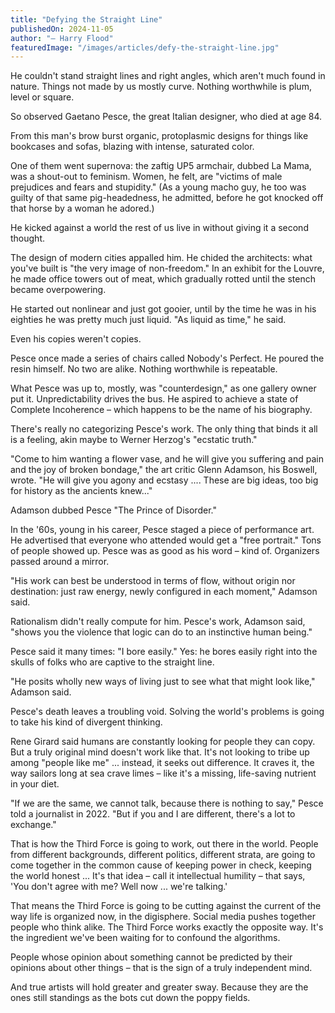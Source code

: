 ```yaml
---
title: "Defying the Straight Line"
publishedOn: 2024-11-05
author: "– Harry Flood"
featuredImage: "/images/articles/defy-the-straight-line.jpg"
---
```


He couldn't stand straight lines and right angles, which aren't much found in nature. Things not made by us mostly curve. Nothing worthwhile is plum, level or square.

So observed Gaetano Pesce, the great Italian designer, who died at age 84.

From this man's brow burst organic, protoplasmic designs for things like bookcases and sofas, blazing with intense, saturated color.

One of them went supernova: the zaftig UP5 armchair, dubbed La Mama, was a shout-out to feminism. Women, he felt, are "victims of male prejudices and fears and stupidity." (As a young macho guy, he too was guilty of that same pig-headedness, he admitted, before he got knocked off that horse by a woman he adored.)

He kicked against a world the rest of us live in without giving it a second thought.

The design of modern cities appalled him. He chided the architects: what you've built is "the very image of non-freedom." In an exhibit for the Louvre, he made office towers out of meat, which gradually rotted until the stench became overpowering.

He started out nonlinear and just got gooier, until by the time he was in his eighties he was pretty much just liquid. "As liquid as time," he said.

Even his copies weren't copies.

Pesce once made a series of chairs called Nobody's Perfect. He poured the resin himself. No two are alike. Nothing worthwhile is repeatable.

What Pesce was up to, mostly, was "counterdesign," as one gallery owner put it. Unpredictability drives the bus. He aspired to achieve a state of Complete Incoherence – which happens to be the name of his biography.

There's really no categorizing Pesce's work. The only thing that binds it all is a feeling, akin maybe to Werner Herzog's "ecstatic truth."

"Come to him wanting a flower vase, and he will give you suffering and pain and the joy of broken bondage," the art critic Glenn Adamson, his Boswell, wrote. "He will give you agony and ecstasy .... These are big ideas, too big for history as the ancients knew..."

Adamson dubbed Pesce "The Prince of Disorder."

In the '60s, young in his career, Pesce staged a piece of performance art. He advertised that everyone who attended would get a "free portrait." Tons of people showed up. Pesce was as good as his word – kind of. Organizers passed around a mirror.

"His work can best be understood in terms of flow, without origin nor destination: just raw energy, newly configured in each moment," Adamson said.

Rationalism didn't really compute for him. Pesce's work, Adamson said, "shows you the violence that logic can do to an instinctive human being."

Pesce said it many times: "I bore easily." Yes: he bores easily right into the skulls of folks who are captive to the straight line.

"He posits wholly new ways of living just to see what that might look like," Adamson said.

Pesce's death leaves a troubling void. Solving the world's problems is going to take his kind of divergent thinking.

Rene Girard said humans are constantly looking for people they can copy. But a truly original mind doesn't work like that. It's not looking to tribe up among "people like me" ... instead, it seeks out difference. It craves it, the way sailors long at sea crave limes – like it's a missing, life-saving nutrient in your diet.

"If we are the same, we cannot talk, because there is nothing to say," Pesce told a journalist in 2022. "But if you and I are different, there's a lot to exchange."

That is how the Third Force is going to work, out there in the world. People from different backgrounds, different politics, different strata, are going to come together in the common cause of keeping power in check, keeping the world honest ... It's that idea – call it intellectual humility – that says, 'You don't agree with me? Well now ... we're talking.'

That means the Third Force is going to be cutting against the current of the way life is organized now, in the digisphere. Social media pushes together people who think alike. The Third Force works exactly the opposite way. It's the ingredient we've been waiting for to confound the algorithms.

People whose opinion about something cannot be predicted by their opinions about other things – that is the sign of a truly independent mind.

And true artists will hold greater and greater sway. Because they are the ones still standings as the bots cut down the poppy fields.
